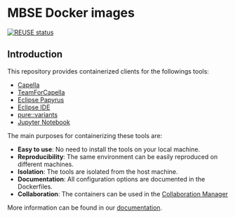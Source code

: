 <!--
 ~ SPDX-FileCopyrightText: Copyright DB InfraGO AG and contributors
 ~ SPDX-License-Identifier: Apache-2.0
 -->

<!--
SPDX-FileCopyrightText: Copyright DB InfraGO AG and contributors
SPDX-License-Identifier: Apache-2.0
-->

# MBSE Docker images

[![REUSE status](https://api.reuse.software/badge/github.com/DSD-DBS/capella-dockerimages)](https://api.reuse.software/info/github.com/DSD-DBS/capella-dockerimages)

## Introduction

This repository provides containerized clients for the followings tools:

- [Capella](https://www.eclipse.org/capella/)
- [TeamForCapella](https://www.obeosoft.com/en/team-for-capella)
- [Eclipse Papyrus](https://eclipse.dev/papyrus/)
- [Eclipse IDE](https://eclipseide.org/)
- [pure::variants](https://www.pure-systems.com/de/purevariants)
- [Jupyter Notebook](https://jupyter.org/)

The main purposes for containerizing these tools are:

- **Easy to use**: No need to install the tools on your local machine.
- **Reproducibility**: The same environment can be easily reproduced on
  different machines.
- **Isolation**: The tools are isolated from the host machine.
- **Documentation**: All configuration options are documented in the
  Dockerfiles.
- **Collaboration**: The containers can be used in the
  [Collaboration Manager](https://github.com/DSD-DBS/capella-collab-manager)

More information can be found in our
[documentation](https://dsd-dbs.github.io/capella-dockerimages/).
